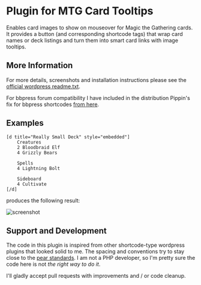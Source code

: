 Plugin for MTG Card Tooltips
============================

Enables card images to show on mouseover for Magic the Gathering cards. It
provides a button (and corresponding shortcode tags) that wrap card names or
deck listings and turn them into smart card links with image tooltips.


More Information
----------------

For more details, screenshots and installation instructions please see the 
[official wordpress readme.txt](https://github.com/SebastianZaha/wordpress_mtg_tooltips/blob/master/readme.txt).

For bbpress forum compatibility I have included in the distribution Pippin's
fix for bbpress shortcodes [from here](http://wordpress.org/extend/plugins/bbpress-do-short-codes/).


Examples
--------

```
[d title="Really Small Deck" style="embedded"]
    Creatures
    2 Bloodbraid Elf
    4 Grizzly Bears

    Spells
    4 Lightning Bolt

    Sideboard
    4 Cultivate
[/d]
```

produces the following result:

![screenshot](https://raw.github.com/SebastianZaha/wordpress_mtg_tooltips/master/screenshot-2.png)


Support and Development
-----------------------

The code in this plugin is inspired from other shortcode-type wordpress plugins that looked 
solid to me. The spacing and conventions try to stay close to the 
[pear standards](http://pear.php.net/manual/en/standards.php). I am not a PHP developer, so I'm 
pretty sure the code here is not *the right way to do it*. 

I'll gladly accept pull requests with improvements and / or code cleanup.

